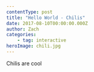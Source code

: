 ```yaml
---
contentType: post
title: "Hello World - Chilis"
date: 2017-08-10T00:00:00.000Z
author: Zach
categories: 
	- tag: interactive
heroImage: chili.jpg
---
```


Chilis are cool
